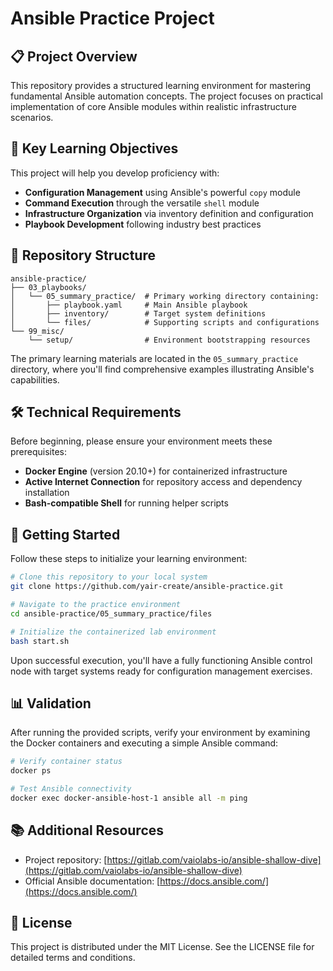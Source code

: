 # Ansible Practice Project

## 📋 Project Overview

This repository provides a structured learning environment for mastering fundamental Ansible automation concepts. The project focuses on practical implementation of core Ansible modules within realistic infrastructure scenarios.

## 🔑 Key Learning Objectives

This project will help you develop proficiency with:

- **Configuration Management** using Ansible's powerful `copy` module
- **Command Execution** through the versatile `shell` module
- **Infrastructure Organization** via inventory definition and configuration
- **Playbook Development** following industry best practices

## 📂 Repository Structure

```
ansible-practice/
├── 03_playbooks/
│   └── 05_summary_practice/  # Primary working directory containing:
│       ├── playbook.yaml     # Main Ansible playbook
│       ├── inventory/        # Target system definitions
│       └── files/            # Supporting scripts and configurations
└── 99_misc/
    └── setup/                # Environment bootstrapping resources
```

The primary learning materials are located in the `05_summary_practice` directory, where you'll find comprehensive examples illustrating Ansible's capabilities.

## 🛠️ Technical Requirements

Before beginning, please ensure your environment meets these prerequisites:

- **Docker Engine** (version 20.10+) for containerized infrastructure
- **Active Internet Connection** for repository access and dependency installation
- **Bash-compatible Shell** for running helper scripts

## 🚀 Getting Started

Follow these steps to initialize your learning environment:

```bash
# Clone this repository to your local system
git clone https://github.com/yair-create/ansible-practice.git

# Navigate to the practice environment
cd ansible-practice/05_summary_practice/files

# Initialize the containerized lab environment
bash start.sh
```

Upon successful execution, you'll have a fully functioning Ansible control node with target systems ready for configuration management exercises.

## 📊 Validation

After running the provided scripts, verify your environment by examining the Docker containers and executing a simple Ansible command:

```bash
# Verify container status
docker ps

# Test Ansible connectivity
docker exec docker-ansible-host-1 ansible all -m ping
```

## 📚 Additional Resources

- Project repository: [https://gitlab.com/vaiolabs-io/ansible-shallow-dive](https://gitlab.com/vaiolabs-io/ansible-shallow-dive)
- Official Ansible documentation: [https://docs.ansible.com/](https://docs.ansible.com/)

## 📝 License

This project is distributed under the MIT License. See the LICENSE file for detailed terms and conditions.
